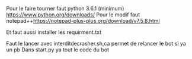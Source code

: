 Pour le faire tourner faut python 3.6.1 (minimum) https://www.python.org/downloads/
Pour le modif faut notepad++https://notepad-plus-plus.org/download/v7.5.8.html

Et faut aussi installer les requirment.txt

Faut le lancer avec interditdecrasher.sh,ca permet de relancer le bot si ya un pb 
Dans start.py ya tout le code du bot
